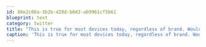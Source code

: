 ```yaml
---
id: 88e2c08a-3b2b-420d-b0d2-ab9961cf5b61
blueprint: text
category: twitter
title: "This is true for most devices today, regardless of brand. Would you pay more $$ for a more 'ethical' device? businessinsider.com/apple-child-la…"
caption: 'This is true for most devices today, regardless of brand. Would you pay more $$ for a more ''ethical'' device? <a href="http://www.businessinsider.com/apple-child-labor-2012-1" title="http://www.businessinsider.com/apple-child-labor-2012-1" class="link link_untco">businessinsider.com/apple-child-la…</a>'
---
```


